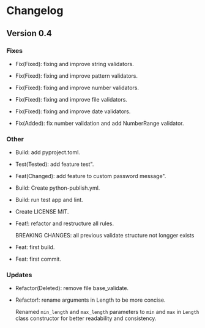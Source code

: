 # Changelog

## Version 0.4

### Fixes

- Fix(Fixed): fixing and improve string validators.
    
- Fix(Fixed): fixing and improve pattern validators.
    
- Fix(Fixed): fixing and improve number validators.
    
- Fix(Fixed): fixing and improve file validators.
    
- Fix(Fixed): fixing and improve date validators.
    
- Fix(Added): fix number validation and add NumberRange validator.
    
### Other

- Build: add pyproject.toml.
    
- Test(Tested): add feature test".
    
- Feat(Changed): add feature to custom password message".
    
- Build: Create python-publish.yml.
    
- Build: run test app and lint.
    
- Create LICENSE MIT.
    
- Feat!: refactor and restructure all rules.
    
  BREAKING CHANGES: all previous validate structure not longger exists
- Feat: first build.
    
- Feat: first commit.
    
### Updates

- Refactor(Deleted): remove file base_validate.
    
- Refactor!: rename arguments in Length to be more concise.
    
  Renamed `min_length` and `max_length` parameters to `min` and `max` in `Length` class constructor for better readability and consistency.

